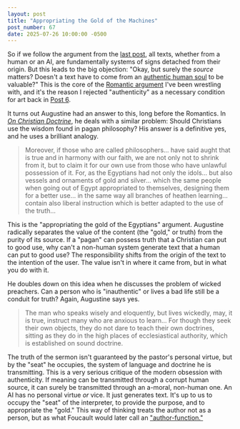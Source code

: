 ```yaml
---
layout: post
title: "Appropriating the Gold of the Machines"
post_number: 67
date: 2025-07-26 10:00:00 -0500
---
```


So if we follow the argument from the [last post](/post-66), all texts, whether from a human or an AI, are fundamentally systems of signs detached from their origin. But this leads to the big objection: "Okay, but surely the *source* matters? Doesn't a text have to come from an [authentic human soul](/romantic-kit-authenticity) to be valuable?" This is the core of the [Romantic argument](/romantic-quick-kit) I've been wrestling with, and it's the reason I rejected "authenticity" as a necessary condition for art back in [Post 6](/post-6).

It turns out Augustine had an answer to this, long before the Romantics. In [*On Christian Doctrine*](https://www.ntslibrary.com/PDF%20Books/Augustine%20doctrine.pdf), he deals with a similar problem: Should Christians use the wisdom found in pagan philosophy? His answer is a definitive yes, and he uses a brilliant analogy.

> Moreover, if those who are called philosophers... have said aught that is true and in harmony with our faith, we are not only not to shrink from it, but to claim it for our own use from those who have unlawful possession of it. For, as the Egyptians had not only the idols... but also vessels and ornaments of gold and silver... which the same people when going out of Egypt appropriated to themselves, designing them for a better use... in the same way all branches of heathen learning... contain also liberal instruction which is better adapted to the use of the truth...

This is the "appropriating the gold of the Egyptians" argument. Augustine radically separates the value of the content (the "gold," or truth) from the purity of its source. If a "pagan" can possess truth that a Christian can put to good use, why can't a non-human system generate text that a human can put to good use? The responsibility shifts from the origin of the text to the intention of the user. The value isn't in where it came from, but in what you do with it.

He doubles down on this idea when he discusses the problem of wicked preachers. Can a person who is "inauthentic" or lives a bad life still be a conduit for truth? Again, Augustine says yes.

> The man who speaks wisely and eloquently, but lives wickedly, may, it is true, instruct many who are anxious to learn... For though they seek their own objects, they do not dare to teach their own doctrines, sitting as they do in the high places of ecclesiastical authority, which is established on sound doctrine.

The truth of the sermon isn't guaranteed by the pastor's personal virtue, but by the "seat" he occupies, the system of language and doctrine he is transmitting. This is a very serious critique of the modern obsession with authenticity. If meaning can be transmitted through a corrupt human source, it can surely be transmitted through an a-moral, non-human one. An AI has no personal virtue *or* vice. It just generates text. It's up to us to occupy the "seat" of the interpreter, to provide the purpose, and to appropriate the "gold." This way of thinking treats the author not as a person, but as what Foucault would later call an ["author-function."](/ai-kit-author-function)